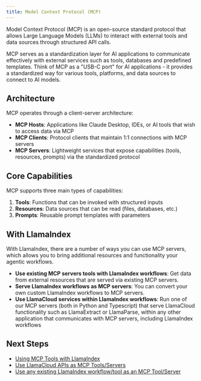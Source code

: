 ```yaml
---
title: Model Context Protocol (MCP)
---
```


Model Context Protocol (MCP) is an open-source standard protocol that allows Large Language Models (LLMs) to interact with external tools and data sources through structured API calls.

MCP serves as a standardization layer for AI applications to communicate effectively with external services such as tools, databases and predefined templates. Think of MCP as a "USB-C port" for AI applications - it provides a standardized way for various tools, platforms, and data sources to connect to AI models.

## Architecture

MCP operates through a client-server architecture:

- **MCP Hosts**: Applications like Claude Desktop, IDEs, or AI tools that wish to access data via MCP
- **MCP Clients**: Protocol clients that maintain 1:1 connections with MCP servers
- **MCP Servers**: Lightweight services that expose capabilities (tools, resources, prompts) via the standardized protocol

## Core Capabilities

MCP supports three main types of capabilities:

1. **Tools**: Functions that can be invoked with structured inputs
2. **Resources**: Data sources that can be read (files, databases, etc.)
3. **Prompts**: Reusable prompt templates with parameters

## With LlamaIndex

With LlamaIndex, there are a number of ways you can use MCP servers, which allows you to bring additional resources and functionality your agentic workflows.

- **Use existing MCP servers tools with LlamaIndex workflows**: Get data from external resources that are served via existing MCP servers.
- **Serve LlamaIndex workflows as MCP servers**: You can convert your own custom LlamaIndex workflows to MCP servers.
- **Use LlamaCloud services within LlamaIndex workflows**: Run one of our MCP servers (both in Python and Typescript) that serve LlamaCloud functionality such as LlamaExtract or LlamaParse, within any other application that communicates with MCP servers, including LlamaIndex workflows

## Next Steps

- [Using MCP Tools with LlamaIndex](/python/framework/module_guides/mcp/llamaindex_mcp)
- [Use LlamaCloud APIs as MCP Tools/Servers](/python/framework/module_guides/mcp/llamacloud_mcp)
- [Use any existing LlamaIndex workflow/tool as an MCP Tool/Server](/python/framework/module_guides/mcp/convert_existing)
